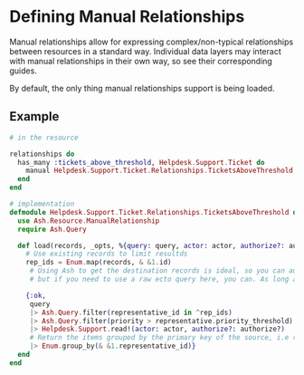 # Defining Manual Relationships

Manual relationships allow for expressing complex/non-typical relationships between resources in a standard way.
Individual data layers may interact with manual relationships in their own way, so see their corresponding guides.

By default, the only thing manual relationships support is being loaded.

## Example

```elixir
# in the resource

relationships do
  has_many :tickets_above_threshold, Helpdesk.Support.Ticket do
    manual Helpdesk.Support.Ticket.Relationships.TicketsAboveThreshold
  end
end

# implementation
defmodule Helpdesk.Support.Ticket.Relationships.TicketsAboveThreshold do
  use Ash.Resource.ManualRelationship
  require Ash.Query

  def load(records, _opts, %{query: query, actor: actor, authorize?: authorize?}) do
    # Use existing records to limit resultds
    rep_ids = Enum.map(records, & &1.id)
     # Using Ash to get the destination records is ideal, so you can authorize access like normal
     # but if you need to use a raw ecto query here, you can. As long as you return the right structure.

    {:ok,
     query
     |> Ash.Query.filter(representative_id in ^rep_ids)
     |> Ash.Query.filter(priority > representative.priority_threshold)
     |> Helpdesk.Support.read!(actor: actor, authorize?: authorize?)
     # Return the items grouped by the primary key of the source, i.e representative.id => [...tickets above threshold]
     |> Enum.group_by(& &1.representative_id)}
  end
end
```